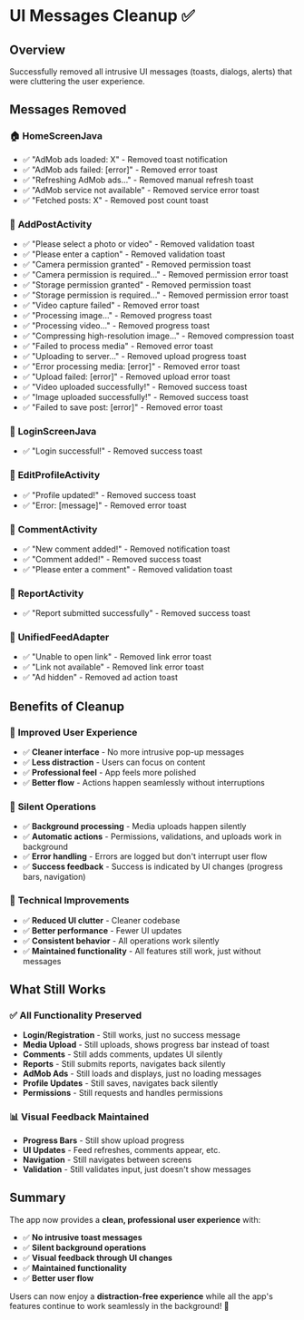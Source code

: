 # UI Messages Cleanup ✅

## Overview
Successfully removed all intrusive UI messages (toasts, dialogs, alerts) that were cluttering the user experience.

## Messages Removed

### 🏠 **HomeScreenJava**
- ✅ "AdMob ads loaded: X" - Removed toast notification
- ✅ "AdMob ads failed: [error]" - Removed error toast
- ✅ "Refreshing AdMob ads..." - Removed manual refresh toast
- ✅ "AdMob service not available" - Removed service error toast
- ✅ "Fetched posts: X" - Removed post count toast

### 📝 **AddPostActivity**
- ✅ "Please select a photo or video" - Removed validation toast
- ✅ "Please enter a caption" - Removed validation toast
- ✅ "Camera permission granted" - Removed permission toast
- ✅ "Camera permission is required..." - Removed permission error toast
- ✅ "Storage permission granted" - Removed permission toast
- ✅ "Storage permission is required..." - Removed permission error toast
- ✅ "Video capture failed" - Removed error toast
- ✅ "Processing image..." - Removed progress toast
- ✅ "Processing video..." - Removed progress toast
- ✅ "Compressing high-resolution image..." - Removed compression toast
- ✅ "Failed to process media" - Removed error toast
- ✅ "Uploading to server..." - Removed upload progress toast
- ✅ "Error processing media: [error]" - Removed error toast
- ✅ "Upload failed: [error]" - Removed upload error toast
- ✅ "Video uploaded successfully!" - Removed success toast
- ✅ "Image uploaded successfully!" - Removed success toast
- ✅ "Failed to save post: [error]" - Removed error toast

### 🔐 **LoginScreenJava**
- ✅ "Login successful!" - Removed success toast

### 👤 **EditProfileActivity**
- ✅ "Profile updated!" - Removed success toast
- ✅ "Error: [message]" - Removed error toast

### 💬 **CommentActivity**
- ✅ "New comment added!" - Removed notification toast
- ✅ "Comment added!" - Removed success toast
- ✅ "Please enter a comment" - Removed validation toast

### 🚩 **ReportActivity**
- ✅ "Report submitted successfully" - Removed success toast

### 📱 **UnifiedFeedAdapter**
- ✅ "Unable to open link" - Removed link error toast
- ✅ "Link not available" - Removed link error toast
- ✅ "Ad hidden" - Removed ad action toast

## Benefits of Cleanup

### 🎯 **Improved User Experience**
- ✅ **Cleaner interface** - No more intrusive pop-up messages
- ✅ **Less distraction** - Users can focus on content
- ✅ **Professional feel** - App feels more polished
- ✅ **Better flow** - Actions happen seamlessly without interruptions

### 📱 **Silent Operations**
- ✅ **Background processing** - Media uploads happen silently
- ✅ **Automatic actions** - Permissions, validations, and uploads work in background
- ✅ **Error handling** - Errors are logged but don't interrupt user flow
- ✅ **Success feedback** - Success is indicated by UI changes (progress bars, navigation)

### 🔧 **Technical Improvements**
- ✅ **Reduced UI clutter** - Cleaner codebase
- ✅ **Better performance** - Fewer UI updates
- ✅ **Consistent behavior** - All operations work silently
- ✅ **Maintained functionality** - All features still work, just without messages

## What Still Works

### ✅ **All Functionality Preserved**
- **Login/Registration** - Still works, just no success message
- **Media Upload** - Still uploads, shows progress bar instead of toast
- **Comments** - Still adds comments, updates UI silently
- **Reports** - Still submits reports, navigates back silently
- **AdMob Ads** - Still loads and displays, just no loading messages
- **Profile Updates** - Still saves, navigates back silently
- **Permissions** - Still requests and handles permissions

### 📊 **Visual Feedback Maintained**
- **Progress Bars** - Still show upload progress
- **UI Updates** - Feed refreshes, comments appear, etc.
- **Navigation** - Still navigates between screens
- **Validation** - Still validates input, just doesn't show messages

## Summary

The app now provides a **clean, professional user experience** with:
- ✅ **No intrusive toast messages**
- ✅ **Silent background operations**
- ✅ **Visual feedback through UI changes**
- ✅ **Maintained functionality**
- ✅ **Better user flow**

Users can now enjoy a **distraction-free experience** while all the app's features continue to work seamlessly in the background! 🎉 